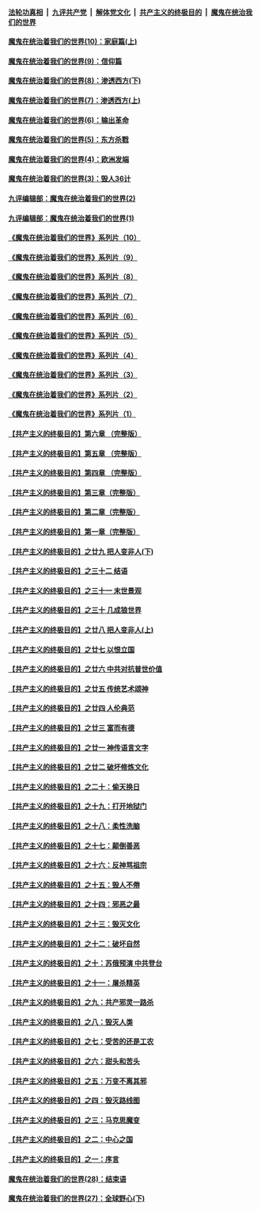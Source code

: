 

####  [法轮功真相](../../../../basic/blob/master/README.md?t=09251803) &nbsp;|&nbsp; [九评共产党](../../../../9ping.md/blob/master/README.md?t=09251803) &nbsp;|&nbsp; [解体党文化](../../../../jtdwh.md/blob/master/README.md?t=09251803)  &nbsp;|&nbsp; [共产主义的终极目的](../../../../gczydzjmd.md/blob/master/README.md?t=09251803) &nbsp;|&nbsp; [魔鬼在统治我们的世界](../../../../mgztzwmdsj.md/blob/master/README.md?t=09251803) 

#### [魔鬼在统治着我们的世界(10)：家庭篇(上)](../pages/nsc422/n10435448.md?t=09251803) 

#### [魔鬼在统治着我们的世界(9)：信仰篇](../pages/nsc422/n10432159.md?t=09251803) 

#### [魔鬼在统治着我们的世界(8)：渗透西方(下)](../pages/nsc422/n10429603.md?t=09251803) 

#### [魔鬼在统治着我们的世界(7)：渗透西方(上)](../pages/nsc422/n10426013.md?t=09251803) 

#### [魔鬼在统治着我们的世界(6)：输出革命](../pages/nsc422/n10421536.md?t=09251803) 

#### [魔鬼在统治着我们的世界(5)：东方杀戮](../pages/nsc422/n10417707.md?t=09251803) 

#### [魔鬼在统治着我们的世界(4)：欧洲发端](../pages/nsc422/n10414890.md?t=09251803) 

#### [魔鬼在统治着我们的世界(3)：毁人36计](../pages/nsc422/n10411583.md?t=09251803) 

#### [九评编辑部：魔鬼在统治着我们的世界(2)](../pages/nsc422/n10410036.md?t=09251803) 

#### [九评编辑部：魔鬼在统治着我们的世界(1)](../pages/nsc422/n10406825.md?t=09251803) 

#### [《魔鬼在统治着我们的世界》系列片（10）](../pages/nsc422/n12292670.md?t=09251803) 

#### [《魔鬼在统治着我们的世界》系列片（9）](../pages/nsc422/n12290859.md?t=09251803) 

#### [《魔鬼在统治着我们的世界》系列片（8）](../pages/nsc422/n12287445.md?t=09251803) 

#### [《魔鬼在统治着我们的世界》系列片（7）](../pages/nsc422/n12283425.md?t=09251803) 

#### [《魔鬼在统治着我们的世界》系列片（6）](../pages/nsc422/n12282314.md?t=09251803) 

#### [《魔鬼在统治着我们的世界》系列片（5）](../pages/nsc422/n12281419.md?t=09251803) 

#### [《魔鬼在统治着我们的世界》系列片（4）](../pages/nsc422/n12274024.md?t=09251803) 

#### [《魔鬼在统治着我们的世界》系列片（3）](../pages/nsc422/n12271322.md?t=09251803) 

#### [《魔鬼在统治着我们的世界》系列片（2）](../pages/nsc422/n12269049.md?t=09251803) 

#### [《魔鬼在统治着我们的世界》系列片（1）](../pages/nsc422/n12267575.md?t=09251803) 

#### [【共产主义的终极目的】第六章 （完整版）](../pages/nsc422/n11428913.md?t=09251803) 

#### [【共产主义的终极目的】第五章 （完整版）](../pages/nsc422/n11428912.md?t=09251803) 

#### [【共产主义的终极目的】第四章 （完整版）](../pages/nsc422/n11428907.md?t=09251803) 

#### [【共产主义的终极目的】第三章（完整版）](../pages/nsc422/n11428848.md?t=09251803) 

#### [【共产主义的终极目的】第二章（完整版）](../pages/nsc422/n11428831.md?t=09251803) 

#### [【共产主义的终极目的】第一章（完整版）](../pages/nsc422/n11417651.md?t=09251803) 

#### [【共产主义的终极目的】之廿九 把人变非人(下)](../pages/nsc422/n11344140.md?t=09251803) 

#### [【共产主义的终极目的】之三十二 结语](../pages/nsc422/n11360535.md?t=09251803) 

#### [【共产主义的终极目的】之三十一 末世景观](../pages/nsc422/n11351129.md?t=09251803) 

#### [【共产主义的终极目的】之三十 几成狼世界](../pages/nsc422/n11348280.md?t=09251803) 

#### [【共产主义的终极目的】之廿八 把人变非人(上)](../pages/nsc422/n11340492.md?t=09251803) 

#### [【共产主义的终极目的】之廿七 以恨立国](../pages/nsc422/n11336944.md?t=09251803) 

#### [【共产主义的终极目的】之廿六 中共对抗普世价值](../pages/nsc422/n11324785.md?t=09251803) 

#### [【共产主义的终极目的】之廿五 传统艺术颂神](../pages/nsc422/n11296396.md?t=09251803) 

#### [【共产主义的终极目的】之廿四 人伦典范](../pages/nsc422/n11296397.md?t=09251803) 

#### [【共产主义的终极目的】之廿三 富而有德](../pages/nsc422/n11283598.md?t=09251803) 

#### [【共产主义的终极目的】之廿一 神传语言文字](../pages/nsc422/n11263265.md?t=09251803) 

#### [【共产主义的终极目的】之廿二 破坏修炼文化](../pages/nsc422/n11245728.md?t=09251803) 

#### [【共产主义的终极目的】之二十：偷天换日](../pages/nsc422/n11238846.md?t=09251803) 

#### [【共产主义的终极目的】之十九：打开地狱门](../pages/nsc422/n11206376.md?t=09251803) 

#### [【共产主义的终极目的】之十八：柔性洗脑](../pages/nsc422/n11199994.md?t=09251803) 

#### [【共产主义的终极目的】之十七：颠倒善恶](../pages/nsc422/n11179782.md?t=09251803) 

#### [【共产主义的终极目的】之十六：反神骂祖宗](../pages/nsc422/n11166798.md?t=09251803) 

#### [【共产主义的终极目的】之十五：毁人不倦](../pages/nsc422/n11166792.md?t=09251803) 

#### [【共产主义的终极目的】之十四：邪恶之最](../pages/nsc422/n11150249.md?t=09251803) 

#### [【共产主义的终极目的】之十三：毁灭文化](../pages/nsc422/n11135227.md?t=09251803) 

#### [【共产主义的终极目的】之十二：破坏自然](../pages/nsc422/n11135214.md?t=09251803) 

#### [【共产主义的终极目的】之十：苏俄预演 中共登台](../pages/nsc422/n11118424.md?t=09251803) 

#### [【共产主义的终极目的】之十一：屠杀精英](../pages/nsc422/n11118442.md?t=09251803) 

#### [【共产主义的终极目的】之九：共产邪灵一路杀](../pages/nsc422/n11114139.md?t=09251803) 

#### [【共产主义的终极目的】之八：毁灭人类](../pages/nsc422/n11108503.md?t=09251803) 

#### [【共产主义的终极目的】之七：受苦的还是工农](../pages/nsc422/n11101809.md?t=09251803) 

#### [【共产主义的终极目的】之六：甜头和苦头](../pages/nsc422/n11096971.md?t=09251803) 

#### [【共产主义的终极目的】之五：万变不离其邪](../pages/nsc422/n11091285.md?t=09251803) 

#### [【共产主义的终极目的】之四：毁灭路线图](../pages/nsc422/n11086284.md?t=09251803) 

#### [【共产主义的终极目的】之三：马克思魔变](../pages/nsc422/n11061941.md?t=09251803) 

#### [【共产主义的终极目的】之二：中心之国](../pages/nsc422/n11047728.md?t=09251803) 

#### [【共产主义的终极目的】之一：序言](../pages/nsc422/n11086077.md?t=09251803) 

#### [魔鬼在统治着我们的世界(28)：结束语](../pages/nsc422/n10936246.md?t=09251803) 

#### [魔鬼在统治着我们的世界(27)：全球野心(下)](../pages/nsc422/n10928319.md?t=09251803) 

